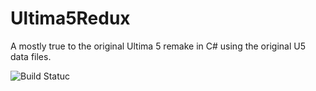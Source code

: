 # Ultima5Redux
A mostly true to the original Ultima 5 remake in C# using the original U5 data files. 

![Build Statuc](https://github.com/bradhannah/Ultima5Redux/actions/workflows/dotnet.yml/badge.svg)
